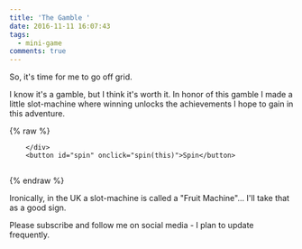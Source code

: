 ```yaml
---
title: 'The Gamble '
date: 2016-11-11 16:07:43
tags:
  - mini-game
comments: true
---
```

So, it's time for me to go off grid.

I know it's a gamble, but I think it's worth it.  In honor of this gamble I made a little slot-machine where winning unlocks the achievements I hope to gain in this adventure.
<!-- more -->

{% raw %}
<div id="slot-holder">		
<div id="slot" class="screen">

		</div>     
		<button id="spin" onclick="spin(this)">Spin</button>

<svg width="1" height="1" version="1.1" xmlns="http://www.w3.org/2000/svg" xmlns:xlink="http://www.w3.org/1999/xlink">
    <defs>
        <filter id="blur">
            <feGaussianBlur in="SourceGraphic" stdDeviation="0 20" />
        </filter>
              <filter id="blur2">
            <feGaussianBlur in="SourceGraphic" stdDeviation="0 10" />
        </filter>
              <filter id="blur3">
            <feGaussianBlur in="SourceGraphic" stdDeviation="0 3" />
        </filter>
    </defs>
</svg>
</div>

<script>
(function(){

var $scope = {},
  animationEnd = ['webkitTransitionEnd', 'mozTransitionEnd', 'oTransitionEnd', 'msTransitionEnd', 'transitionEnd'];
$scope.spinrows = 20;
$scope.spintime = 800;
$scope.localslot = {
  "title": "",
  "symbols": [{
    "win": "Independence",
    "icon": "fa fa-truck",
    "name": "A"
  }, {
    "win": "A Mortgage Free Home",
    "icon": "fa fa-home",
    "name": "B"
  }, {
    "win": "Modern Comforts",
    "icon": "fa fa-bathtub",
    "name": "C"
  }, {
    "win": "Life Direction",
    "icon": "fa fa-map-signs",
    "name": "D"
  }, {
    "win": "Financial Security",
    "icon": "fa fa-bank",
    "name": "E"
  }, {
    "win": "Healthy Food",
    "icon": "fa fa-cutlery",
    "name": "F"
  }, {
    "win": "Respect for Nature",
    "icon": "fa fa-leaf",
    "name": "G"
  }],
  "paylines": [
    [
      [
        0, 0
      ],
      [
        1, 0
      ],
      [
        2, 0
      ]
    ],
    [
      [
        0, 1
      ],
      [
        1, 1
      ],
      [
        2, 1
      ]
    ],
    [
      [
        0, 2
      ],
      [
        1, 2
      ],
      [
        2, 2
      ]
    ],
    [
      [
        0, 0
      ],
      [
        1, 1
      ],
      [
        2, 2
      ]
    ],
    [
      [
        0, 2
      ],
      [
        1, 1
      ],
      [
        2, 0
      ]
    ],
    [
      [
        2, 2
      ],
      [
        1, 1
      ],
      [
        0, 0
      ]
    ],
    [
      [
        0, 2
      ],
      [
        1, 1
      ],
      [
        2, 2
      ]
    ],
    [
      [
        0, 0
      ],
      [
        1, 1
      ],
      [
        2, 0
      ]
    ],
    [
      [
        0, 1
      ],
      [
        1, 0
      ],
      [
        2, 1
      ]
    ],
    [
      [
        0, 1
      ],
      [
        1, 2
      ],
      [
        2, 1
      ]
    ]
  ],
  "combos": [
    ["A", "A", "A"],
    ["B", "B", "B"],
    ["C", "C", "C"],
    ["D", "D", "D"],
    ["E", "E", "E"],
    ["F", "F", "F"],
    ["G", "G", "G"]
  ],
  "columns": 3,
  "rows": 3
}

function createcell(dest, r) {
  if (dest === undefined) return null;
  var div = document.createElement('div'),

    rand = ~~(Math.random() * $scope.localslot.symbols.length);

  div.classList.add('cell');
  div.classList.add($scope.localslot.symbols[rand].name);
  div.setAttribute('data', $scope.localslot.symbols[rand].name);
  div.classList.add('r' + r);
  div.innerHTML = '<div class="' + $scope.localslot.symbols[rand].icon + '"></div>';
  div.dataset.win = $scope.localslot.symbols[rand].win;
  dest.appendChild(div);
  return div.cloneNode(true);
}

var isfirst = true;

function drawmachine() {
  var i, j, spinners = document.getElementsByClassName('spinner'),
    transfer;

  if (isfirst) {
    var spinner, transfer;
    for (var i = 0; i < $scope.localslot.columns; i++) {
      //Create the spinners
      spinner = document.createElement('div');
      spinner.setAttribute('class', 'spinner spinner-' + i);
      transfer = document.createElement('div');
      transfer.setAttribute('class', 'top');
      spinner.appendChild(transfer);
      transfer = document.createElement('div');
      transfer.setAttribute('class', 'middle');
      spinner.appendChild(transfer);
      transfer = document.createElement('div');
      transfer.setAttribute('class', 'bottom');
      transfer.classList.add('c' + i);
      spinner.appendChild(transfer);

      if (i === $scope.localslot.columns - 1) {
        for (j = 0; j < animationEnd.length; j++) {
          spinner.addEventListener(animationEnd[j], checkwinner);
        }
      }
      document.getElementById('slot').appendChild(spinner);
    }

    for (var i = 0; i < spinners.length; i++) {
      for (var j = 0; j < $scope.localslot.rows; j++) {
        //create identical children on bottom and top
        spinners[i].children[2].appendChild(createcell(spinners[i].children[0], j));
      }
    }
  } else {
    [].slice.call(spinners).forEach(function(v){
      v.style.transition = 'none';
      v.style.transform = 'translate3d(0,0,0)';
      //empty the top
      v.children[0].innerHTML = '';

      //Grab the bottom cells and add them to the top
      transfer = v.children[2].children;
      while (transfer.length > 0) {
        v.children[0].appendChild(transfer[0]);
      }

      //empty middle and bottom
      v.children[1].innerHTML = '';
      v.children[2].innerHTML = '';      
    })

  }

  //Add Cells to the middle
  for (var i = 0; i < spinners.length; i++) {
    for (var j = 0; j < $scope.spinrows; j++) {
      createcell(spinners[i].children[1], 'm');
    }
  }

  if (isfirst) {
    isfirst = false;
    return;
  }

  for (var i = 0; i < spinners.length; i++) {
    for (var j = 0; j < $scope.localslot.rows; j++) {
      createcell(spinners[i].children[2], j);
    }
  }

  function checkwinner() {
    var winarray = [],
      i, j, divs, results = [];

    for (i = 0; i < $scope.localslot.paylines.length; i++) {
      winarray.push({
        divs: $scope.localslot.paylines[i].map(
          function(v, j) {
            return document.querySelector(['.c', v[0], ' .r', v[1]].join(''));
          }),
        combo: $scope.localslot.paylines[i].map(
          function(v, j) {
            return document.querySelector(['.c', v[0], ' .r', v[1]].join('')).getAttribute('data');
          }).toString()
      });

    }

    for (i = 0; i < winarray.length; i++) {
      results = $scope.localslot.combos.map(function(v) {
        return v.toString() === winarray[i].combo;
      });
      if (results.indexOf(true) !== -1) {
        for (j = 0; j < winarray[i].divs.length; j++) {
          var child = winarray[i].divs[j].childNodes[0];
          child.classList.add('animated');
          child.classList.add('rubberBand');
          winarray[i].divs[j].style.color = 'black';
          winarray[i].divs[j].style.borderColor = 'black';
          winarray[i].divs[j].style.backgroundColor = '#FFEB3B'
        }

        if(window.swal){
          swal({title: winarray[i].divs[0].dataset.win,
            text: 'Achievement Unlocked!',
            type: 'success',
            animation: false});

            $scope.localslot.symbols = $scope.localslot.symbols.filter(function(v){
              return v.win != winarray[i].divs[0].dataset.win
            });

            if($scope.localslot.symbols.length == 0){
              setTimeout(function() {
                $('#slot-holder').slideUp(1000, function(){
                });
                document.getElementById('slot-holder').classList.add('animated')
                document.getElementById('slot-holder').classList.add('zoomOut')
              }, 2000);
            }
        }
      }
    }
  };

  function spinreed(i) {
    spinners[i].style.transition = ['all ', (i + 1) * $scope.spintime, 'ms cubic-bezier(0.21, -0.19, 0.6, 1)'].join('');
    setTimeout(function() {
      spinners[i].style.transform = ['translate3d(0,', -offheight, 'px,0)'].join('');
    }, 100);
  };

  setTimeout(function() {
    for (var i = 0; i < spinners.length; i++) {
      spinreed(i);
    }
  }, 100);
}

window.spin = function(self) {
  var winners = document.getElementsByClassName('glyphicon');
  for (var i = 0; i < winners.length; i++) {
      winners[i].classList.remove('animated');
  }
  setTimeout(drawmachine);
}

drawmachine();
var offheight = document.getElementsByClassName('top')[0].clientHeight + document.getElementsByClassName('middle')[0].clientHeight + 6;
})();
</script>
{% endraw %}

Ironically, in the UK a slot-machine is called a "Fruit Machine"... I'll take that as a good sign.

Please subscribe and follow me on social media - I plan to update frequently.
